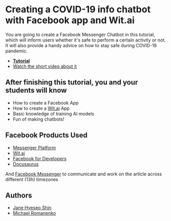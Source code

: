 # Creating a COVID-19 info chatbot with Facebook app and Wit.ai

You are going to create a Facebook Messenger Chatbot in this tutorial, which will inform users whether it's safe to perform a certain activity or not. It will also provide a handy advice on how to stay safe during COVID-19 pandemic. 

- **[Tutorial](https://romanenko.github.io/covid19-safety-information/)**
- [Watch the short video about it](https://www.youtube.com/watch?v=FrucqUNOy9A)

## After finishing this tutorial, you and your students will know

- How to create a Facebook App
- How to create a [Wit.ai](http://wit.ai) App
- Basic knowledge of training AI models
- Fun of making chatbots!

## Facebook Products Used

- [Messenger Platform](https://developers.facebook.com/docs/messenger-platform/)
- [Wit.ai](http://wit.ai/)
- [Facebook for Developers](https://developers.facebook.com/)
- [Docusaurus](https://docusaurus.io/)

And [Facebook Messenger](https://messenger.com/) to communicate and work on the article across different (13h) timezones

## Authors

- [Jane Hyeseo Shin](https://github.com/janeshin059)
- [Michael Romanenko](https://michael.romanenko.kg/)

